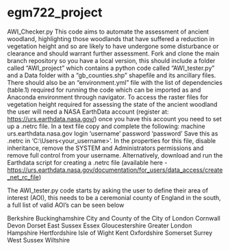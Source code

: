 # egm722_project
AWI_Checker.py
This code aims to automate the assessment of ancient woodland, highlighting those woodlands that have suffered a reduction in vegetation height and so are likely to have undergone some disturbance or clearance and should warrant further assessment. 
Fork and clone the main branch repository so you have a local version, this should include a folder called “AWI_project” which contains a python code called “AWI_tester.py” and a Data folder with a “gb_counties.shp” shapefile and its ancillary files. There should also be an “environment.yml” file with the list of dependencies (table.1) required for running the code which can be imported as and Anaconda environment through navigator. 
To access the raster files for vegetation height required for assessing the state of the ancient woodland the user will need a NASA EarthData account (register at: https://urs.earthdata.nasa.gov/) once you have this account you need to set up a .netrc file. In a text file copy and complete the following: 
machine urs.earthdata.nasa.gov login ‘username’ password ‘password’
Save this as .netrc in ‘C:\Users\<your_username>’. 
In the properties for this file, disable inheritance, remove the SYSTEM and Administrators permissions and remove full control from your username. Alternatively, download and run the Earthdata script for creating a .netrc file (available here - https://urs.earthdata.nasa.gov/documentation/for_users/data_access/create_net_rc_file)

The AWI_tester.py code starts by asking the user to define their area of interest (AOI), this needs to be a ceremonial county of England in the south, a full list of valid AOI’s can be seen below

Berkshire
Buckinghamshire
City and County of the City of London
Cornwall
Devon
Dorset
East Sussex
Essex
Gloucestershire
Greater London
Hampshire
Hertfordshire
Isle of Wight
Kent
Oxfordshire
Somerset
Surrey
West Sussex
Wiltshire
